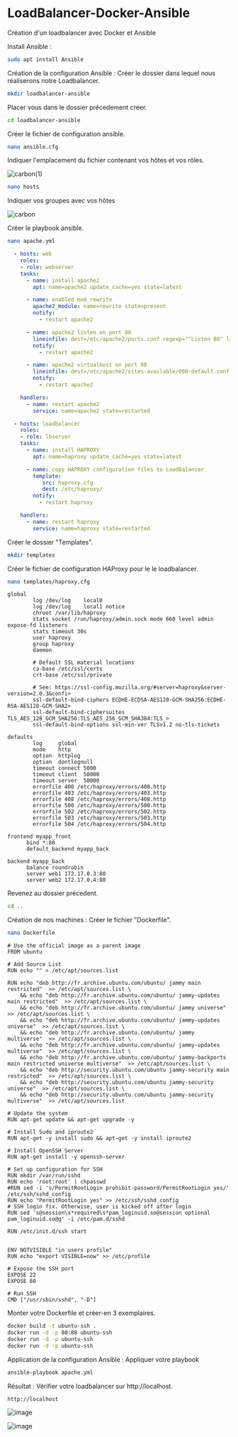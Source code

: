 # LoadBalancer-Docker-Ansible
Création d'un loadbalancer avec Docker et Ansible

Install Ansible :
```bash
sudo apt install Ansible
```

Création de la configuration Ansible :
Créer le dossier dans lequel nous réaliserons notre Loadbalancer.
```bash
mkdir loadbalancer-ansible
```

Placer vous dans le dossier précedement créer.
```bash
cd loadbalancer-ansible
```

Créer le fichier de configuration ansible.
```bash
nano ansible.cfg
```
Indiquer l'emplacement du fichier contenant vos hôtes et vos rôles.

![carbon(1)](https://github.com/WolfAnto/LoadBalancer-Docker-Ansible/assets/73076854/ad1bc7b3-f20e-481a-a54e-d544902b2e63)

```bash
nano hosts
```

Indiquer vos groupes avec vos hôtes

![carbon](https://github.com/WolfAnto/LoadBalancer-Docker-Ansible/assets/73076854/cb534ae9-4a26-49cc-8c4f-7d480fdfb07d)

Créer le playbook ansible.
```bash
nano apache.yml
```
```yml
  - hosts: web
    roles:
    - role: webserver
    tasks:
      - name: install apache2
        apt: name=apache2 update_cache=yes state=latest

      - name: enabled mod_rewrite
        apache2_module: name=rewrite state=present
        notify:
          - restart apache2

      - name: apache2 listen on port 80
        lineinfile: dest=/etc/apache2/ports.conf regexp="^Listen 80" line="Listen 80" state=present
        notify:
          - restart apache2

      - name: apache2 virtualhost on port 80
        lineinfile: dest=/etc/apache2/sites-available/000-default.conf regexp="^<VirtualHost \*:80>" line="<VirtualHost *:80>" state=present
        notify:
          - restart apache2

    handlers:
      - name: restart apache2
        service: name=apache2 state=restarted

  - hosts: loadbalancer
    roles:
    - role: lbserver
    tasks:
      - name: install HAPROXY
        apt: name=haproxy update_cache=yes state=latest

      - name: copy HAPROXY configuration files to LoadBalancer
        template:
           src: haproxy.cfg
           dest: /etc/haproxy/
        notify:
          - restart haproxy

    handlers:
      - name: restart haproxy
        service: name=haproxy state=restarted

```

Créer le dossier "Templates".
```bash
mkdir templates
```

Créer le fichier de configuration HAProxy pour le le loadbalancer.
```bash
nano templates/haproxy.cfg
```
```
global
        log /dev/log    local0
        log /dev/log    local1 notice
        chroot /var/lib/haproxy
        stats socket /run/haproxy/admin.sock mode 660 level admin expose-fd listeners
        stats timeout 30s
        user haproxy
        group haproxy
        daemon

        # Default SSL material locations
        ca-base /etc/ssl/certs
        crt-base /etc/ssl/private

        # See: https://ssl-config.mozilla.org/#server=haproxy&server-version=2.0.3&confi>
        ssl-default-bind-ciphers ECDHE-ECDSA-AES128-GCM-SHA256:ECDHE-RSA-AES128-GCM-SHA2>
        ssl-default-bind-ciphersuites TLS_AES_128_GCM_SHA256:TLS_AES_256_GCM_SHA384:TLS_>
        ssl-default-bind-options ssl-min-ver TLSv1.2 no-tls-tickets

defaults
        log     global
        mode    http
        option  httplog
        option  dontlognull
        timeout connect 5000
        timeout client  50000
        timeout server  50000
        errorfile 400 /etc/haproxy/errors/400.http
        errorfile 403 /etc/haproxy/errors/403.http
        errorfile 408 /etc/haproxy/errors/408.http
        errorfile 500 /etc/haproxy/errors/500.http
        errorfile 502 /etc/haproxy/errors/502.http
        errorfile 503 /etc/haproxy/errors/503.http
        errorfile 504 /etc/haproxy/errors/504.http

frontend myapp_front
      bind *:80
      default_backend myapp_back

backend myapp_back
      balance roundrobin
      server web1 172.17.0.3:80
      server web2 172.17.0.4:80
```

Revenez au dossier précedent.
```bash
cd ..
```

Création de nos machines :
Créer le fichier "Dockerfile".
```bash
nano Dockerfile
```
```lang-docker
# Use the official image as a parent image
FROM ubuntu

# Add Source List
RUN echo "" > /etc/apt/sources.list

RUN echo "deb http://fr.archive.ubuntu.com/ubuntu/ jammy main restricted"  >> /etc/apt/sources.list \
    && echo "deb http://fr.archive.ubuntu.com/ubuntu/ jammy-updates main restricted"  >> /etc/apt/sources.list \
    && echo "deb http://fr.archive.ubuntu.com/ubuntu/ jammy universe"  >> /etc/apt/sources.list \
    && echo "deb http://fr.archive.ubuntu.com/ubuntu/ jammy-updates universe"  >> /etc/apt/sources.list \
    && echo "deb http://fr.archive.ubuntu.com/ubuntu/ jammy multiverse"  >> /etc/apt/sources.list \
    && echo "deb http://fr.archive.ubuntu.com/ubuntu/ jammy-updates multiverse"  >> /etc/apt/sources.list \
    && echo "deb http://fr.archive.ubuntu.com/ubuntu/ jammy-backports main restricted universe multiverse"  >> /etc/apt/sources.list \
    && echo "deb http://security.ubuntu.com/ubuntu jammy-security main restricted"  >> /etc/apt/sources.list \
    && echo "deb http://security.ubuntu.com/ubuntu jammy-security universe"  >> /etc/apt/sources.list \
    && echo "deb http://security.ubuntu.com/ubuntu jammy-security multiverse"  >> /etc/apt/sources.list

# Update the system
RUN apt-get update && apt-get upgrade -y

# Install Sudo and iproute2
RUN apt-get -y install sudo && apt-get -y install iproute2

# Install OpenSSH Server
RUN apt-get install -y openssh-server

# Set up configuration for SSH
RUN mkdir /var/run/sshd
RUN echo 'root:root' | chpasswd
#RUN sed -i 's/PermitRootLogin prohibit-password/PermitRootLogin yes/' /etc/ssh/sshd_config
RUN echo "PermitRootLogin yes" >> /etc/ssh/sshd_config
# SSH login fix. Otherwise, user is kicked off after login
RUN sed 's@session\s*required\s*pam_loginuid.so@session optional pam_loginuid.so@g' -i /etc/pam.d/sshd

RUN /etc/init.d/ssh start


ENV NOTVISIBLE "in users profile"
RUN echo "export VISIBLE=now" >> /etc/profile

# Expose the SSH port
EXPOSE 22
EXPOSE 80

# Run SSH
CMD ["/usr/sbin/sshd", "-D"]
```

Monter votre Dockerfile et créer-en 3 exemplaires.
```bash
docker build -t ubuntu-ssh .
docker run -d -p 80:80 ubuntu-ssh
docker run -d -p ubuntu-ssh
docker run -d -p ubuntu-ssh
```

Application de la configuration Ansible :
Appliquer votre playbook
```bash
ansible-playbook apache.yml
```

Résultat :
Vérifier votre loadbalancer sur http://localhost.
```http
http://localhost
```
![image](https://github.com/WolfAnto/LoadBalancer-Docker-Ansible/assets/73076854/df901b12-6857-4798-bd29-a219524711af)

![image](https://github.com/WolfAnto/LoadBalancer-Docker-Ansible/assets/73076854/7c73de4e-1770-4fcf-a534-9a726cc1e026)

